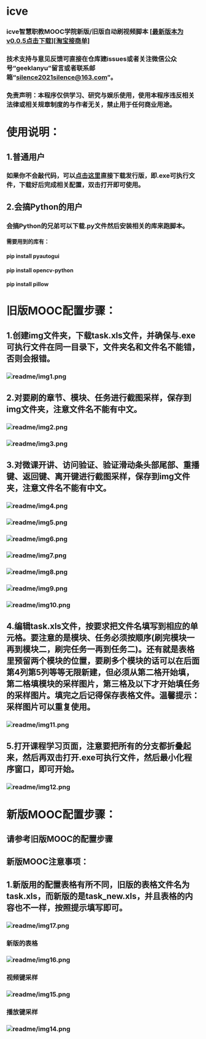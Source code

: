 # icve
### icve智慧职教MOOC学院新版/旧版自动刷视频脚本 [[最新版本为v0.0.5点击下载]](https://www.aliyundrive.com/s/nDLUnSwzrgS)[[淘宝接商单]](https://geeklanyu.taobao.com)
### 技术支持与意见反馈可直接在仓库建issues或者关注微信公众号“geeklanyu”留言或者联系邮箱“silence2021silence@163.com”。
### 免责声明：本程序仅供学习、研究与娱乐使用，使用本程序违反相关法律或相关规章制度的与作者无关，禁止用于任何商业用途。

# 使用说明：
## 1.普通用户
### 如果你不会敲代码，可以[点击这里](https://www.aliyundrive.com/s/nDLUnSwzrgS)直接下载发行版，即.exe可执行文件，下载好后完成相关配置，双击打开即可使用。
## 2.会搞Python的用户
### 会搞Python的兄弟可以下载.py文件然后安装相关的库来跑脚本。
#### 需要用到的库有：
#### pip install pyautogui
#### pip install opencv-python
#### pip install pillow

# 旧版MOOC配置步骤：
## 1.创建img文件夹，下载task.xls文件，并确保与.exe可执行文件在同一目录下，文件夹名和文件名不能错，否则会报错。
### ![readme/img1.png](readme/img1.png)
## 2.对要刷的章节、模块、任务进行截图采样，保存到img文件夹，注意文件名不能有中文。
### ![readme/img2.png](readme/img2.png)
### ![readme/img3.png](readme/img3.png)
## 3.对微课开讲、访问验证、验证滑动条头部尾部、重播键、返回键、离开键进行截图采样，保存到img文件夹，注意文件名不能有中文。
### ![readme/img4.png](readme/img4.png)
### ![readme/img5.png](readme/img5.png)
### ![readme/img6.png](readme/img6.png)
### ![readme/img7.png](readme/img7.png)
### ![readme/img8.png](readme/img8.png)
### ![readme/img9.png](readme/img9.png)
### ![readme/img10.png](readme/img10.png)
## 4.编辑task.xls文件，按要求把文件名填写到相应的单元格。要注意的是模块、任务必须按顺序(刷完模块一再到模块二，刷完任务一再到任务二)。还有就是表格里预留两个模块的位置，要刷多个模块的话可以在后面第4列第5列等等无限新建，但必须从第二格开始填，第二格填模块的采样图片，第三格及以下才开始填任务的采样图片。填完之后记得保存表格文件。温馨提示：采样图片可以重复使用。
### ![readme/img11.png](readme/img11.png)
## 5.打开课程学习页面，注意要把所有的分支都折叠起来，然后再双击打开.exe可执行文件，然后最小化程序窗口，即可开始。
### ![readme/img12.png](readme/img12.png)

# 新版MOOC配置步骤：
## 请参考旧版MOOC的配置步骤
## 新版MOOC注意事项：
## 1.新版用的配置表格有所不同，旧版的表格文件名为task.xls，而新版的是task_new.xls，并且表格的内容也不一样，按照提示填写即可。
### ![readme/img17.png](readme/img17.png)
### 新版的表格
### ![readme/img16.png](readme/img16.png)
### 视频键采样
### ![readme/img15.png](readme/img15.png)
### 播放键采样
### ![readme/img14.png](readme/img14.png)
